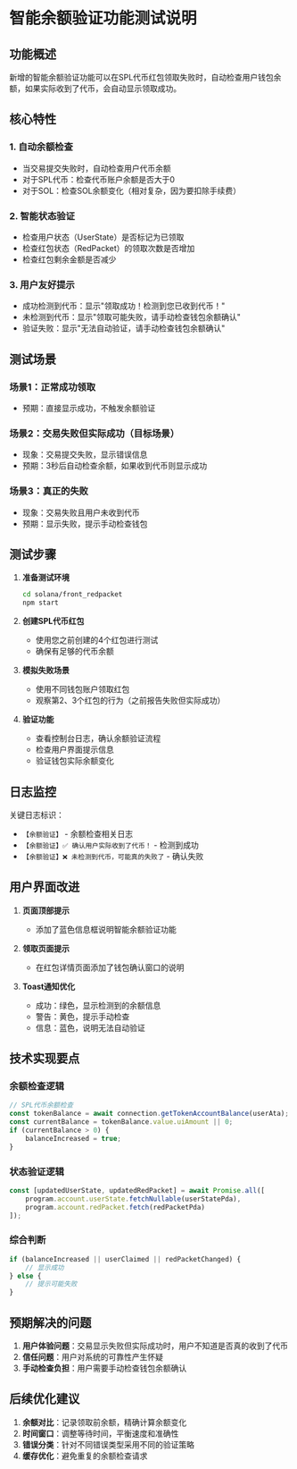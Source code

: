# 智能余额验证功能测试说明

## 功能概述

新增的智能余额验证功能可以在SPL代币红包领取失败时，自动检查用户钱包余额，如果实际收到了代币，会自动显示领取成功。

## 核心特性

### 1. 自动余额检查
- 当交易提交失败时，自动检查用户代币余额
- 对于SPL代币：检查代币账户余额是否大于0
- 对于SOL：检查SOL余额变化（相对复杂，因为要扣除手续费）

### 2. 智能状态验证
- 检查用户状态（UserState）是否标记为已领取
- 检查红包状态（RedPacket）的领取次数是否增加
- 检查红包剩余金额是否减少

### 3. 用户友好提示
- 成功检测到代币：显示"领取成功！检测到您已收到代币！"
- 未检测到代币：显示"领取可能失败，请手动检查钱包余额确认"
- 验证失败：显示"无法自动验证，请手动检查钱包余额确认"

## 测试场景

### 场景1：正常成功领取
- 预期：直接显示成功，不触发余额验证

### 场景2：交易失败但实际成功（目标场景）
- 现象：交易提交失败，显示错误信息
- 预期：3秒后自动检查余额，如果收到代币则显示成功

### 场景3：真正的失败
- 现象：交易失败且用户未收到代币
- 预期：显示失败，提示手动检查钱包

## 测试步骤

1. **准备测试环境**
   ```bash
   cd solana/front_redpacket
   npm start
   ```

2. **创建SPL代币红包**
   - 使用您之前创建的4个红包进行测试
   - 确保有足够的代币余额

3. **模拟失败场景**
   - 使用不同钱包账户领取红包
   - 观察第2、3个红包的行为（之前报告失败但实际成功）

4. **验证功能**
   - 查看控制台日志，确认余额验证流程
   - 检查用户界面提示信息
   - 验证钱包实际余额变化

## 日志监控

关键日志标识：
- `【余额验证】` - 余额检查相关日志
- `【余额验证】✅ 确认用户实际收到了代币！` - 检测到成功
- `【余额验证】❌ 未检测到代币，可能真的失败了` - 确认失败

## 用户界面改进

1. **页面顶部提示**
   - 添加了蓝色信息框说明智能余额验证功能

2. **领取页面提示**
   - 在红包详情页面添加了钱包确认窗口的说明

3. **Toast通知优化**
   - 成功：绿色，显示检测到的余额信息
   - 警告：黄色，提示手动检查
   - 信息：蓝色，说明无法自动验证

## 技术实现要点

### 余额检查逻辑
```typescript
// SPL代币余额检查
const tokenBalance = await connection.getTokenAccountBalance(userAta);
const currentBalance = tokenBalance.value.uiAmount || 0;
if (currentBalance > 0) {
    balanceIncreased = true;
}
```

### 状态验证逻辑
```typescript
const [updatedUserState, updatedRedPacket] = await Promise.all([
    program.account.userState.fetchNullable(userStatePda),
    program.account.redPacket.fetch(redPacketPda)
]);
```

### 综合判断
```typescript
if (balanceIncreased || userClaimed || redPacketChanged) {
    // 显示成功
} else {
    // 提示可能失败
}
```

## 预期解决的问题

1. **用户体验问题**：交易显示失败但实际成功时，用户不知道是否真的收到了代币
2. **信任问题**：用户对系统的可靠性产生怀疑
3. **手动检查负担**：用户需要手动检查钱包余额确认

## 后续优化建议

1. **余额对比**：记录领取前余额，精确计算余额变化
2. **时间窗口**：调整等待时间，平衡速度和准确性
3. **错误分类**：针对不同错误类型采用不同的验证策略
4. **缓存优化**：避免重复的余额检查请求 